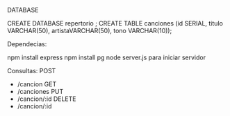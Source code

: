   DATABASE
  
  CREATE DATABASE repertorio ;
  CREATE TABLE canciones (id SERIAL, titulo VARCHAR(50), artistaVARCHAR(50), tono VARCHAR(10));

  Dependecias:
 
  npm install express
  npm install pg
  node server.js para iniciar servidor

  Consultas:
    POST
  - /cancion
  GET
  - /canciones
  PUT
  - /cancion/:id
  DELETE
  - /cancion/:id
